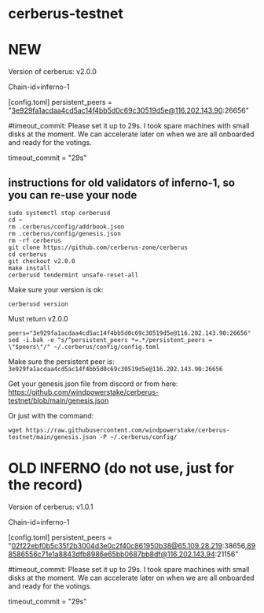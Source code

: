 # cerberus-testnet

# NEW
Version of cerberus: v2.0.0

Chain-id=inferno-1

[config.toml]
persistent_peers = "3e929fa1acdaa4cd5ac14f4bb5d0c69c30519d5e@116.202.143.90:26656"


#timeout_commit: Please set it up to 29s. I took spare machines with small disks at the moment. We can accelerate later on when we are all onboarded and ready for the votings. 

timeout_commit = "29s"

## instructions for old validators of inferno-1, so you can re-use your node


```
sudo systemctl stop cerberusd
cd ~
rm .cerberus/config/addrbook.json
rm .cerberus/config/genesis.json
rm -rf cerberus
git clone https://github.com/cerberus-zone/cerberus
cd cerberus
git checkout v2.0.0
make install
cerberusd tendermint unsafe-reset-all
```


Make sure your version is ok:

```cerberusd version```


Must return v2.0.0


```
peers="3e929fa1acdaa4cd5ac14f4bb5d0c69c30519d5e@116.202.143.90:26656"
sed -i.bak -e "s/^persistent_peers *=.*/persistent_peers = \"$peers\"/" ~/.cerberus/config/config.toml
```


Make sure the persistent peer is: `3e929fa1acdaa4cd5ac14f4bb5d0c69c30519d5e@116.202.143.90:26656`

Get your genesis.json file from discord or from here: https://github.com/windpowerstake/cerberus-testnet/blob/main/genesis.json

Or just with the command:

```
wget https://raw.githubusercontent.com/windpowerstake/cerberus-testnet/main/genesis.json -P ~/.cerberus/config/
```


# OLD INFERNO (do not use, just for the record)
Version of cerberus: v1.0.1

Chain-id=inferno-1

[config.toml]
persistent_peers = "02f22ebf0b5c35f2b3004d3e0c2f40c861950b38@65.109.28.219:38656,898586556c71e1a8843dfb8986e65bb0687bb8df@116.202.143.94:21156"


#timeout_commit: Please set it up to 29s. I took spare machines with small disks at the moment. We can accelerate later on when we are all onboarded and ready for the votings. 

timeout_commit = "29s"


